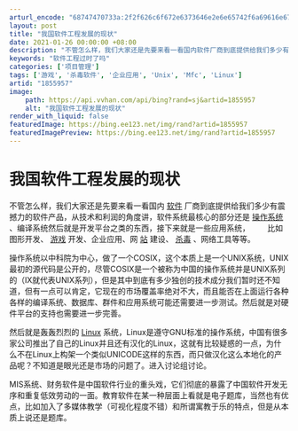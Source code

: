 ```yaml
---
arturl_encode: "68747470733a:2f2f626c6f672e6373646e2e6e65742f6a69616e6778696e79:752f61727469636c652f64657461696c732f31383535393537"
layout: post
title: "我国软件工程发展的现状"
date: 2021-01-26 00:00:00 +08:00
description: "不管怎么样，我们大家还是先要来看一看国内软件厂商到底提供给我们多少有震撼力的软件产品，从技术和利润的"
keywords: "软件工程过时了吗"
categories: ['项目管理']
tags: ['游戏', '杀毒软件', '企业应用', 'Unix', 'Mfc', 'Linux']
artid: "1855957"
image:
    path: https://api.vvhan.com/api/bing?rand=sj&artid=1855957
    alt: "我国软件工程发展的现状"
render_with_liquid: false
featuredImage: https://bing.ee123.net/img/rand?artid=1855957
featuredImagePreview: https://bing.ee123.net/img/rand?artid=1855957
---
```


# 我国软件工程发展的现状

不管怎么样，我们大家还是先要来看一看国内
[软件](http://www.vipcn.com/index.htm "下载软件")
厂商到底提供给我们多少有震撼力的软件产品，从技术和利润的角度讲，软件系统最核心的部分还是
[操作系统](http://www.vipcn.com/SoftList/Catalog_144_SoftTime_Desc_1.html "操作系统")
、编译系统然后就是开发平台之类的东西，接下来就是一些应用系统，
![]()
![]()
![]()
![]()![]()
![]()
![]()
![]()
比如图形开发、
[游戏](http://www.vipcn.com/SoftList/Catalog_144_SoftTime_Desc_1.html "游戏下载")
开发、企业应用、网
[站](http://www.vipcn.com/InfoList/Catalog_134_1.html "建站交流")
建设、
[杀毒](http://www.vipcn.com/SoftList/Catalog_168_SoftTime_Desc_1.html "杀毒软件")
、网络工具等等。
  
  
操作系统以中科院为中心，做了一个COSIX，这个本质上是一个UNIX系统，UNIX最初的源代码是公开的，尽管COSIX是一个被称为中国的操作系统并是UNIX系列的（IX就代表UNIX系列），但是其中到底有多少独创的技术成分我们暂时还不知道，但有一点可以肯定，它现在的市场覆盖率绝对不大，而且能否在上面运行各种各样的编译系统、数据库、群件和应用系统可能还需要进一步测试。然后就是对硬件平台的支持也需要进一步完善。
  
  
然后就是轰轰烈烈的
[Linux](http://www.vipcn.com/InfoList/Catalog_30_1.html "Linux相关知识技巧")
系统，Linux是遵守GNU标准的操作系统，中国有很多家公司推出了自己的Linux并且还有汉化的Linux，这就有比较疑惑的一点，为什么不在Linux上构架一个类似UNICODE这样的东西，而只做汉化这么本地化的产品呢？不知道是眼光还是市场的问题了。进入讨论组讨论。

MIS系统、财务软件是中国软件行业的重头戏，它们彻底的暴露了中国软件开发无序和重复低效劳动的一面。教育软件在某一种层面上看就是电子题库，当然也有优点，比如加入了多媒体教学（可视化程度不错）和所谓寓教于乐的特点，但是从本质上说还是题库。
![]()